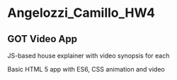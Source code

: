 # Angelozzi_Camillo_HW4

## GOT Video App

JS-based house explainer with video synopsis for each

Basic HTML 5 app with ES6, CSS animation and video